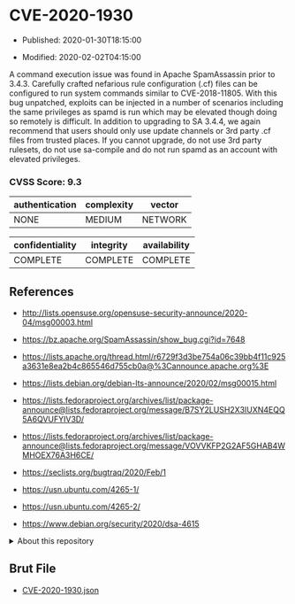 # CVE-2020-1930

- Published: 2020-01-30T18:15:00

- Modified: 2020-02-02T04:15:00

A command execution issue was found in Apache SpamAssassin prior to 3.4.3. Carefully crafted nefarious rule configuration (.cf) files can be configured to run system commands similar to CVE-2018-11805. With this bug unpatched, exploits can be injected in a number of scenarios including the same privileges as spamd is run which may be elevated though doing so remotely is difficult. In addition to upgrading to SA 3.4.4, we again recommend that users should only use update channels or 3rd party .cf files from trusted places. If you cannot upgrade, do not use 3rd party rulesets, do not use sa-compile and do not run spamd as an account with elevated privileges.

### CVSS Score: **9.3**

| authentication | complexity | vector |
| --- | --- | --- |
| NONE | MEDIUM | NETWORK |

| confidentiality | integrity | availability |
| --- | --- | --- |
| COMPLETE | COMPLETE | COMPLETE |

## References

* http://lists.opensuse.org/opensuse-security-announce/2020-04/msg00003.html

* https://bz.apache.org/SpamAssassin/show_bug.cgi?id=7648

* https://lists.apache.org/thread.html/r6729f3d3be754a06c39bb4f11c925a3631e8ea2b4c865546d755cb0a@%3Cannounce.apache.org%3E

* https://lists.debian.org/debian-lts-announce/2020/02/msg00015.html

* https://lists.fedoraproject.org/archives/list/package-announce@lists.fedoraproject.org/message/B7SY2LUSH2X3IUXN4EQQ5A6QVUFYIV3D/

* https://lists.fedoraproject.org/archives/list/package-announce@lists.fedoraproject.org/message/VOVVKFP2G2AF5GHAB4WMHOEX76A3H6CE/

* https://seclists.org/bugtraq/2020/Feb/1

* https://usn.ubuntu.com/4265-1/

* https://usn.ubuntu.com/4265-2/

* https://www.debian.org/security/2020/dsa-4615

<details>
<summary>About this repository</summary> 

  This repository is part of the project [Live Hack CVE](https://github.com/Live-Hack-CVE). Main website can be found [www.live-hack.org](https://www.live-hack.org) 
  
  Made by [Sn0wAlice](https://github.com/Sn0wAlice) for the people that care about security and need to have a feed of the latest CVEs. Hope you enjoy it, don't forget to star the repo and follow me on [Twitter](https://twitter.com/Sn0wAlice) and [Github](https://github.com/Sn0wAlice). And that is my [personnal website](https://www.alice-snow.me/)

  - [Home Page](https://github.com/Live-Hack-CVE)
  - [Framework](https://github.com/Live-Hack-CVE/cve-framework)
  - [CVE database](https://github.com/Live-Hack-CVE/full_database)
  - [Changelog](https://github.com/Live-Hack-CVE/Changelog)
</details>

## Brut File

* [CVE-2020-1930.json](https://raw.githubusercontent.com/Live-Hack-CVE/full_database/main/cves/2020/CVE-2020-1930.json)

